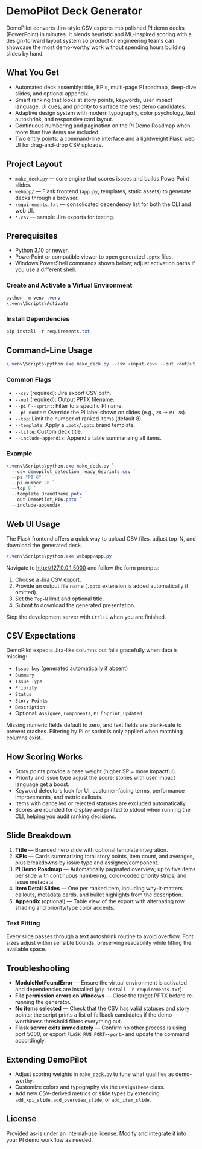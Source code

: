 # DemoPilot Deck Generator

DemoPilot converts Jira-style CSV exports into polished PI demo decks (PowerPoint) in minutes. It blends heuristic and ML-inspired scoring with a design-forward layout system so product or engineering teams can showcase the most demo-worthy work without spending hours building slides by hand.

## What You Get

- Automated deck assembly: title, KPIs, multi-page PI roadmap, deep-dive slides, and optional appendix.
- Smart ranking that looks at story points, keywords, user impact language, UI cues, and priority to surface the best demo candidates.
- Adaptive design system with modern typography, color psychology, text autoshrink, and responsive card layout.
- Continuous numbering and pagination on the PI Demo Roadmap when more than five items are included.
- Two entry points: a command-line interface and a lightweight Flask web UI for drag-and-drop CSV uploads.

## Project Layout

- `make_deck.py` — core engine that scores issues and builds PowerPoint slides.
- `webapp/` — Flask frontend (`app.py`, templates, static assets) to generate decks through a browser.
- `requirements.txt` — consolidated dependency list for both the CLI and web UI.
- `*.csv` — sample Jira exports for testing.

## Prerequisites

- Python 3.10 or newer.
- PowerPoint or compatible viewer to open generated `.pptx` files.
- Windows PowerShell commands shown below; adjust activation paths if you use a different shell.

### Create and Activate a Virtual Environment

```powershell
python -m venv .venv
\.venv\Scripts\Activate
```

### Install Dependencies

```powershell
pip install -r requirements.txt
```

## Command-Line Usage

```powershell
\.venv\Scripts\python.exe make_deck.py --csv <input.csv> --out <output.pptx>
```

### Common Flags

- `--csv` (required): Jira export CSV path.
- `--out` (required): Output PPTX filename.
- `--pi` / `--sprint`: Filter to a specific PI name.
- `--pi-number`: Override the PI label shown on slides (e.g., `28` -> `PI 28`).
- `--top`: Limit the number of ranked items (default 8).
- `--template`: Apply a `.potx`/`.pptx` brand template.
- `--title`: Custom deck title.
- `--include-appendix`: Append a table summarizing all items.

### Example

```powershell
\.venv\Scripts\python.exe make_deck.py `
  --csv demopilot_detection_ready_6sprints.csv `
  --pi "PI 6" `
  --pi-number 28 `
  --top 8 `
  --template BrandTheme.potx `
  --out DemoPilot_PI6.pptx `
  --include-appendix
```

## Web UI Usage

The Flask frontend offers a quick way to upload CSV files, adjust top-N, and download the generated deck.

```powershell
\.venv\Scripts\python.exe webapp/app.py
```

Navigate to http://127.0.0.1:5000 and follow the form prompts:

1. Choose a Jira CSV export.
2. Provide an output file name (`.pptx` extension is added automatically if omitted).
3. Set the `Top-N` limit and optional title.
4. Submit to download the generated presentation.

Stop the development server with `Ctrl+C` when you are finished.

## CSV Expectations

DemoPilot expects Jira-like columns but fails gracefully when data is missing:

- `Issue key` (generated automatically if absent)
- `Summary`
- `Issue Type`
- `Priority`
- `Status`
- `Story Points`
- `Description`
- Optional: `Assignee`, `Components`, `PI` / `Sprint`, `Updated`

Missing numeric fields default to zero, and text fields are blank-safe to prevent crashes. Filtering by PI or sprint is only applied when matching columns exist.

## How Scoring Works

- Story points provide a base weight (higher SP = more impactful).
- Priority and issue type adjust the score; stories with user impact language get a boost.
- Keyword detectors look for UI, customer-facing terms, performance improvements, and metric callouts.
- Items with cancelled or rejected statuses are excluded automatically.
- Scores are rounded for display and printed to stdout when running the CLI, helping you audit ranking decisions.

## Slide Breakdown

1. **Title** — Branded hero slide with optional template integration.
2. **KPIs** — Cards summarizing total story points, item count, and averages, plus breakdowns by issue type and assignee/component.
3. **PI Demo Roadmap** — Automatically paginated overview; up to five items per slide with continuous numbering, color-coded priority strips, and issue metadata.
4. **Item Detail Slides** — One per ranked item, including why-it-matters callouts, metadata cards, and bullet highlights from the description.
5. **Appendix** (optional) — Table view of the export with alternating row shading and priority/type color accents.

### Text Fitting

Every slide passes through a text autoshrink routine to avoid overflow. Font sizes adjust within sensible bounds, preserving readability while fitting the available space.

## Troubleshooting

- **ModuleNotFoundError** — Ensure the virtual environment is activated and dependencies are installed (`pip install -r requirements.txt`).
- **File permission errors on Windows** — Close the target PPTX before re-running the generator.
- **No items selected** — Check that the CSV has valid statuses and story points; the script prints a list of fallback candidates if the demo-worthiness threshold filters everything out.
- **Flask server exits immediately** — Confirm no other process is using port 5000, or export `FLASK_RUN_PORT=<port>` and update the command accordingly.

## Extending DemoPilot

- Adjust scoring weights in `make_deck.py` to tune what qualifies as demo-worthy.
- Customize colors and typography via the `DesignTheme` class.
- Add new CSV-derived metrics or slide types by extending `add_kpi_slide`, `add_overview_slide`, or `add_item_slide`.

## License

Provided as-is under an internal-use license. Modify and integrate it into your PI demo workflow as needed.
